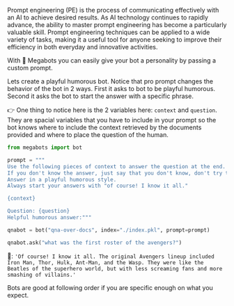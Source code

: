 Prompt engineering (PE) is the process of communicating effectively with an AI to achieve desired results.
As AI technology continues to rapidly advance, the ability to master prompt engineering has become a particularly valuable skill.
Prompt engineering techniques can be applied to a wide variety of tasks,
making it a useful tool for anyone seeking to improve their efficiency in both everyday and innovative activities.

With 🤖 Megabots you can easily give your bot a personality by passing a custom prompt.

Lets create a playful humorous bot. Notice that pro prompt changes the behavior of the bot in 2 ways.
First it asks to bot to be playful humorous. Second it asks the bot to start the answer with a specific phrase.

👉 One thing to notice here is the 2 variables here: `context` and `question`.
They are spacial variables that you have to include in your prompt so the bot knows where to
include the context retrieved by the documents provided and where to place the question of the human.

```python
from megabots import bot

prompt = """
Use the following pieces of context to answer the question at the end.
If you don't know the answer, just say that you don't know, don't try to make up an answer.
Answer in a playful humorous style.
Always start your answers with "of course! I know it all."

{context}

Question: {question}
Helpful humorous answer:"""

qnabot = bot("qna-over-docs", index="./index.pkl", prompt=prompt)

qnabot.ask("what was the first roster of the avengers?")
```

🤖: `'Of course! I know it all. The original Avengers lineup included Iron Man, Thor, Hulk, Ant-Man, and the Wasp. They were like the Beatles of the superhero world, but with less screaming fans and more smashing of villains.'`

Bots are good at following order if you are specific enough on what you expect.
